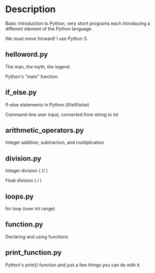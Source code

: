 # Description

Basic introduction to Python, very short programs each introducing a different element of the Python language.

We must move forward! I use Python 3.


## helloword.py
The man, the myth, the legend.

Python's "main" function

## if_else.py
If-else statements in Python (if/elif/else)

Command-line user input, converted from string to int

## arithmetic_operators.py
Integer addition, subtraction, and multiplication

## division.py
Integer division ( // )

Float division ( / )

## loops.py
for loop (over int range)

## function.py
Declaring and using functions

## print_function.py
Python's print() function and just a few things you can do with it.
